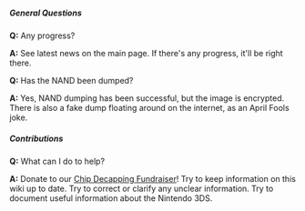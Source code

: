##### General Questions

**Q:** Any progress?

**A:** See latest news on the main page. If there's any progress, it'll
be right there.

**Q:** Has the NAND been dumped?

**A:** Yes, NAND dumping has been successful, but the image is
encrypted. There is also a fake dump floating around on the internet, as
an April Fools joke.

##### Contributions

**Q:** What can I do to help?

**A:** Donate to our [Chip Decapping Fundraiser](Fundraiser "wikilink")!
Try to keep information on this wiki up to date. Try to correct or
clarify any unclear information. Try to document useful information
about the Nintendo 3DS.
